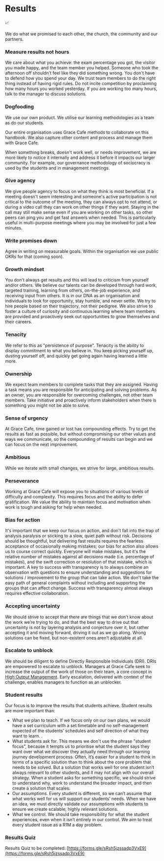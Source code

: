 # Results

📈 

We do what we promised to each other, the church, the community and our partners.  


### Measure results not hours

We care about what you achieve: the exam percentage you got, the visitor you made happy, and the team member you helped. Someone who took the afternoon off shouldn't feel like they did something wrong. You don't have to defend how you spend your day. We trust team members to do the right thing instead of having rigid rules. Do not incite competition by proclaiming how many hours you worked yesterday. If you are working too many hours, talk to the manager to discuss solutions.  


### Dogfooding

We use our own product. We utilise our learning methodologies as a team as do our students. 

Our entire organisation uses Grace Cafe methods to collaborate on this handbook. We also capture other content and process and manage them with Grace Cafe.

When something breaks, doesn't work well, or needs improvement, we are more likely to notice it internally and address it before it impacts our larger community. For example, our governance methodology of sociocracy is used by the students and in management meetings.  


### Give agency

We give people agency to focus on what they think is most beneficial. If a meeting doesn't seem interesting and someone's active participation is not critical to the outcome of the meeting, they can always opt to not attend, or during a video call they can work on other things if they want. Staying in the call may still make sense even if you are working on other tasks, so other peers can ping you and get fast answers when needed. This is particularly useful in multi-purpose meetings where you may be involved for just a few minutes.  


### Write promises down

Agree in writing on measurable goals. Within the organisation we use public OKRs for that \(coming soon\).  


### Growth mindset

You don't always get results and this will lead to criticism from yourself and/or others. We believe our talents can be developed through hard work, targeted training, learning from others, on-the-job experience, and receiving input from others. It is in our DNA as an organisation and individuals to look for opportunity, stay humble, and never settle. We try to hire people based on their trajectory, not their pedigree. We also strive to foster a culture of curiosity and continuous learning where team members are provided and proactively seek out opportunities to grow themselves and their careers.

### Tenacity

We refer to this as "persistence of purpose". Tenacity is the ability to display commitment to what you believe in. You keep picking yourself up, dusting yourself off, and quickly get going again having learned a little more.

### Ownership

We expect team members to complete tasks that they are assigned. Having a task means you are responsible for anticipating and solving problems. As an owner, you are responsible for overcoming challenges, not other team members. Take initiative and proactively inform stakeholders when there is something you might not be able to solve.

### Sense of urgency

At Grace Cafe, time gained or lost has compounding effects. Try to get the results as fast as possible, but without compromising our other values and ways we communicate, so the compounding of results can begin and we can focus on the next improvement.

### Ambitious

While we iterate with small changes, we strive for large, ambitious results.

### Perseverance

Working at Grace Cafe will expose you to situations of various levels of difficulty and complexity. This requires focus and the ability to defer gratification. We value the ability to maintain focus and motivation when work is tough and asking for help when needed.  


### Bias for action

It's important that we keep our focus on action, and don't fall into the trap of analysis paralysis or sticking to a slow, quiet path without risk. Decisions should be thoughtful, but delivering fast results requires the fearless acceptance of occasionally making mistakes; our bias for action also allows us to course correct quickly. Everyone will make mistakes, but it's the relative number of mistakes against all decisions made \(i.e. percentage of mistakes\), and the swift correction or resolution of that mistake, which is important. A key to success with transparency is to always combine an observation with questions to ensure understanding and suggestions for solutions / improvement to the group that can take action. We don't take the easy path of general complaints without including and supporting the groups that can affect change. Success with transparency almost always requires effective collaboration.  


### Accepting uncertainty

We should strive to accept that there are things that we don’t know about the work we’re trying to do, and that the best way to drive out that uncertainty is not by layering analysis and conjecture over it, but rather accepting it and moving forward, driving it out as we go along. Wrong solutions can be fixed, but non-existent ones aren’t adjustable at all.  


### Escalate to unblock

We should be diligent to define Directly Responsible Individuals \(DRI\). DRIs are empowered to escalate to unblock. Managers at Grace Cafe seek to increase the output of the work of those on their team, a core concept in [High Output Management](https://medium.com/@iantien/top-takeaways-from-andy-grove-s-high-output-management-2e0ecfb1ea63). Early escalation, delivered with context of the challenge, enables managers to function as an unblocker.

### Student results

Our focus is to improve the results that students achieve. Student results are more important than:  


* What we plan to teach. If we focus only on our own plans, we would have a set curriculum with a set timetable and no self-management expected of the students’ schedules and self direction of what they want to learn. .
* What students ask for. This means we don't use the phrase "student focus", because it tempts us to prioritise what the student says they want over what we discover they actually need through our learning journey development process. Often, it’s easier for a student to think in terms of a specific solution than to think about the core problem that needs to be solved. But a solution that works well for one student isn’t always relevant to other students, and it may not align with our overall strategy. When a student asks for something specific, we should strive to understand why, work to understand the broader impact, and then create a solution that scales.
* Our assumptions. Every student is different, so we can’t assume that what works well for us will support our students’ needs. When we have an idea, we must directly validate our assumptions with students to ensure we create scalable, highly relevant solutions.
* What we control. We should take responsibility for what the student experiences, even when it isn’t entirely in our control. We aim to treat every student issue as a R1M a day problem.

### Results Quiz

Results Quiz to be completed: [https://forms.gle/sRsh5jzssadp3VxE9](https://forms.gle/sRsh5jzssadp3VxE9)  


